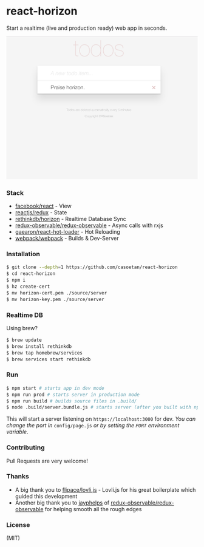 # react-horizon

Start a realtime (live and production ready) web app in seconds.

![react-horizon Preview](static/images/preview.png)

### Stack

- [facebook/react](https://github.com/facebook/react) - View
- [reactjs/redux](https://github.com/reactjs/redux) - State
- [rethinkdb/horizon](https://github.com/rethinkdb/horizon) - Realtime Database Sync
- [redux-observable/redux-observable](https://github.com/redux-observable/redux-observable) - Async calls with rxjs
- [gaearon/react-hot-loader](https://github.com/gaearon/react-hot-loader) - Hot Reloading
- [webpack/webpack](https://github.com/webpack/webpack) - Builds & Dev-Server

### Installation
``` bash
$ git clone --depth=1 https://github.com/casoetan/react-horizon
$ cd react-horizon
$ npm i
$ hz create-cert
$ mv horizon-cert.pem ./source/server
$ mv horizon-key.pem ./source/server
```

### Realtime DB
Using brew?
``` bash
$ brew update
$ brew install rethinkdb
$ brew tap homebrew/services
$ brew services start rethinkdb
```


### Run
``` bash
$ npm start # starts app in dev mode
$ npm run prod # starts server in production mode
$ npm run build # builds source files in .build/
$ node .build/server.bundle.js # starts server (after you built with npm run build)
```

This will start a server listening on ```https://localhost:3000``` for dev.
*You can change the port in* ```config/page.js``` *or by setting the ```PORT``` environment variable*.

### Contributing
Pull Requests are very welcome!

### Thanks
- A big thank you to [flipace/lovli.js](http://github.com/flipace/lovli.js) - Lovli.js for his great boilerplate which guided this development
- Another big thank you to [jayphelps](http://github.com/jayphelps) of [redux-observable/redux-observable](http://github.com/redux-observable/redux-observable) for helping smooth all the rough edges

### License
(MIT)
